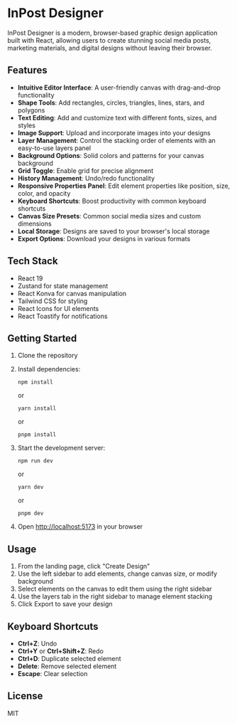 # InPost Designer

InPost Designer is a modern, browser-based graphic design application built with React, allowing users to create stunning social media posts, marketing materials, and digital designs without leaving their browser.

## Features

- **Intuitive Editor Interface**: A user-friendly canvas with drag-and-drop functionality
- **Shape Tools**: Add rectangles, circles, triangles, lines, stars, and polygons
- **Text Editing**: Add and customize text with different fonts, sizes, and styles
- **Image Support**: Upload and incorporate images into your designs
- **Layer Management**: Control the stacking order of elements with an easy-to-use layers panel
- **Background Options**: Solid colors and patterns for your canvas background
- **Grid Toggle**: Enable grid for precise alignment
- **History Management**: Undo/redo functionality
- **Responsive Properties Panel**: Edit element properties like position, size, color, and opacity
- **Keyboard Shortcuts**: Boost productivity with common keyboard shortcuts
- **Canvas Size Presets**: Common social media sizes and custom dimensions
- **Local Storage**: Designs are saved to your browser's local storage
- **Export Options**: Download your designs in various formats

## Tech Stack

- React 19
- Zustand for state management
- React Konva for canvas manipulation
- Tailwind CSS for styling
- React Icons for UI elements
- React Toastify for notifications

## Getting Started

1. Clone the repository
2. Install dependencies:
   ```
   npm install
   ```
   or
   ```
   yarn install
   ```
   or
   ```
   pnpm install
   ```

3. Start the development server:
   ```
   npm run dev
   ```
   or
   ```
   yarn dev
   ```
   or
   ```
   pnpm dev
   ```

4. Open [http://localhost:5173](http://localhost:5173) in your browser

## Usage

1. From the landing page, click "Create Design"
2. Use the left sidebar to add elements, change canvas size, or modify background
3. Select elements on the canvas to edit them using the right sidebar
4. Use the layers tab in the right sidebar to manage element stacking
5. Click Export to save your design

## Keyboard Shortcuts

- **Ctrl+Z**: Undo
- **Ctrl+Y** or **Ctrl+Shift+Z**: Redo
- **Ctrl+D**: Duplicate selected element
- **Delete**: Remove selected element
- **Escape**: Clear selection

## License

MIT


